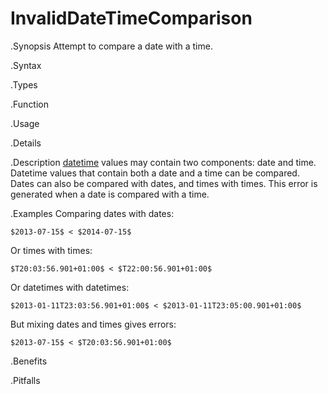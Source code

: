 # InvalidDateTimeComparison

.Synopsis
Attempt to compare a date with a time.

.Syntax

.Types

.Function
       
.Usage

.Details

.Description
[datetime]((Rascal:Values-DateTime)) values may contain two components: date and time.
Datetime values that contain both a date and a time can be compared.
Dates can also be compared with dates, and times with times.
This error is generated when a date is compared with a time.

.Examples
Comparing dates with dates:
```rascal-shell
$2013-07-15$ < $2014-07-15$
```
Or times with times:
```rascal-shell,continue
$T20:03:56.901+01:00$ < $T22:00:56.901+01:00$
```
Or datetimes with datetimes:
```rascal-shell,continue
$2013-01-11T23:03:56.901+01:00$ < $2013-01-11T23:05:00.901+01:00$
```
But mixing dates and times gives errors:
```rascal-shell,error
$2013-07-15$ < $T20:03:56.901+01:00$
```

.Benefits

.Pitfalls

